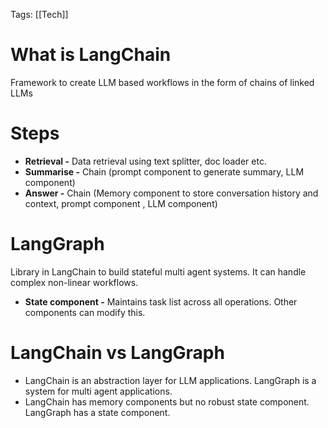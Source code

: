 Tags: [[Tech]]

# What is LangChain
Framework to create LLM based workflows in the form of chains of linked LLMs
# Steps
- **Retrieval -** Data retrieval using text splitter, doc loader etc.
- **Summarise -** Chain (prompt component to generate summary, LLM component)
- **Answer -** Chain (Memory component to store conversation history and context, prompt component , LLM component)

# LangGraph
Library in LangChain to build stateful multi agent systems. It can handle complex  non-linear workflows.
- **State component -** Maintains task list across all operations. Other components can modify this.

# LangChain vs LangGraph
- LangChain is an abstraction layer for LLM applications. LangGraph is a system for multi agent applications.
- LangChain has memory components but no robust state component. LangGraph has a state component.